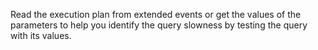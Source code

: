 Read the execution plan from extended events or get the values of the parameters to help you identify the query slowness by testing the query with its values.
